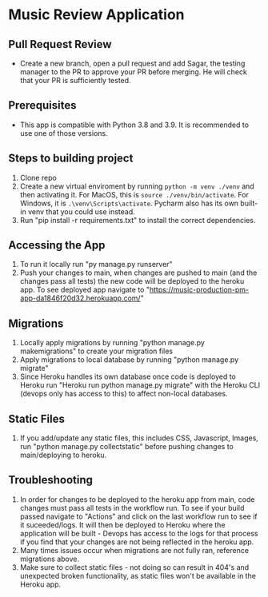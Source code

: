 # Music Review Application

## Pull Request Review
- Create a new branch, open a pull request and add Sagar, the testing manager to the PR to approve your PR before merging. He will check that your PR is sufficiently tested. 

## Prerequisites
- This app is compatible with Python 3.8 and 3.9. It is recommended to use one of those versions.

## Steps to building project
1. Clone repo
2. Create a new virtual enviroment by running `python -m venv ./venv` and then activating it.  For MacOS, this is `source ./venv/bin/activate`.  For Windows, it is `.\venv\Scripts\activate`. Pycharm also has its own built-in venv that you could use instead.
3. Run "pip install -r requirements.txt" to install the correct dependencies.

## Accessing the App
1. To run it locally run "py manage.py runserver"
2. Push your changes to main, when changes are pushed to main (and the changes pass all tests) the new code will be deployed to the heroku app. To see deployed app navigate to "https://music-production-pm-app-da1846f20d32.herokuapp.com/"

## Migrations
1. Locally apply migrations by running "python manage.py makemigrations" to create your migration files
2. Apply migrations to local database by running "python manage.py migrate"
3. Since Heroku handles its own database once code is deployed to Heroku run "Heroku run python manage.py migrate" with the Heroku CLI (devops only has access to this) to affect non-local databases.

## Static Files
1. If you add/update any static files, this includes CSS, Javascript, Images, run "python manage.py collectstatic" before pushing changes to main/deploying to heroku.

## Troubleshooting
1. In order for changes to be deployed to the heroku app from main, code changes must pass all tests in the workflow run. To see if your build passed navigate to "Actions" and click on the last workflow run to see if it suceeded/logs. It will then be deployed to Heroku where the application will be built - Devops has access to the logs for that process if you find that your changes are not being reflected in the heroku app.
2. Many times issues occur when migrations are not fully ran, reference migrations above.
3. Make sure to collect static files - not doing so can result in 404's and unexpected broken functionality, as static files won't be available in the Heroku app.
